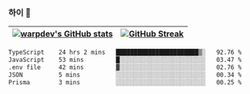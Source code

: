 
### 하이 👋
[![warpdev's GitHub stats](https://github-readme-stats.vercel.app/api?username=warpdev&show_icons=true&theme=vue-dark)](#) |[![GitHub Streak](https://github-readme-streak-stats.herokuapp.com/?user=warpdev&theme=dark)](#)
--- | --- |
<!--START_SECTION:waka-->

```txt
TypeScript    24 hrs 2 mins   ███████████████████████▒░   92.76 %
JavaScript    53 mins         █░░░░░░░░░░░░░░░░░░░░░░░░   03.47 %
.env file     42 mins         ▓░░░░░░░░░░░░░░░░░░░░░░░░   02.76 %
JSON          5 mins          ░░░░░░░░░░░░░░░░░░░░░░░░░   00.34 %
Prisma        3 mins          ░░░░░░░░░░░░░░░░░░░░░░░░░   00.25 %
```

<!--END_SECTION:waka-->

<!--
**warpdev/warpdev** is a ✨ _special_ ✨ repository because its `README.md` (this file) appears on your GitHub profile.

Here are some ideas to get you started:

- 🔭 I’m currently working on ...
- 🌱 I’m currently learning ...
- 👯 I’m looking to collaborate on ...
- 🤔 I’m looking for help with ...
- 💬 Ask me about ...
- 📫 How to reach me: ...
- 😄 Pronouns: ...
- ⚡ Fun fact: ...
-->
